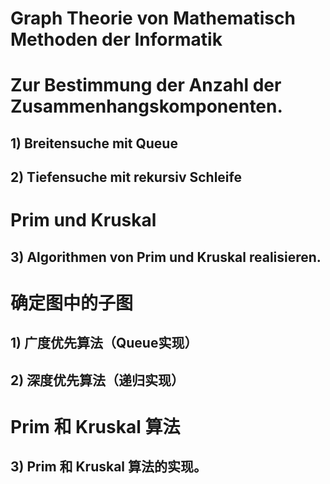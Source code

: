 # Graph Theorie von Mathematisch Methoden der Informatik

# Zur Bestimmung der Anzahl der Zusammenhangskomponenten. 
## 1) Breitensuche mit Queue 
## 2) Tiefensuche mit rekursiv Schleife 

# Prim und Kruskal
## 3) Algorithmen von Prim und Kruskal realisieren.

# 确定图中的子图
## 1) 广度优先算法（Queue实现）
## 2) 深度优先算法（递归实现）

# Prim 和 Kruskal 算法
## 3) Prim 和 Kruskal 算法的实现。
